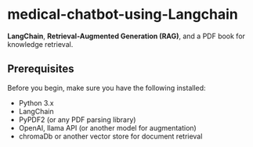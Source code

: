 # medical-chatbot-using-Langchain

**LangChain**, **Retrieval-Augmented Generation (RAG)**, and a PDF book for knowledge retrieval.

## Prerequisites

Before you begin, make sure you have the following installed:
- Python 3.x
- LangChain
- PyPDF2 (or any PDF parsing library)
- OpenAI, llama API (or another model for augmentation)
- chromaDb or another vector store for document retrieval
